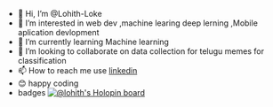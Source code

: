 - 👋 Hi, I’m @Lohith-Loke 
- 👀 I’m interested in web dev ,machine learing deep lerning ,Mobile aplication devlopment 
- 🌱 I’m currently learning Machine learning 
- 💞️ I’m looking to collaborate on data collection for telugu memes for classification 
- 📫 How to reach me use [linkedin](https://www.linkedin.com/in/lohith-n-9ba565221/) 
- 😊 happy coding 
- badges 
[![@lohith's Holopin board](https://holopin.me/lohith)](https://holopin.io/@lohith)
<!---
Lohith-profile/Lohith-profile is a ✨ special ✨ repository because its `README.md` (this file) appears on your GitHub profile.
You can click the Preview link to take a look at your changes.
--->

